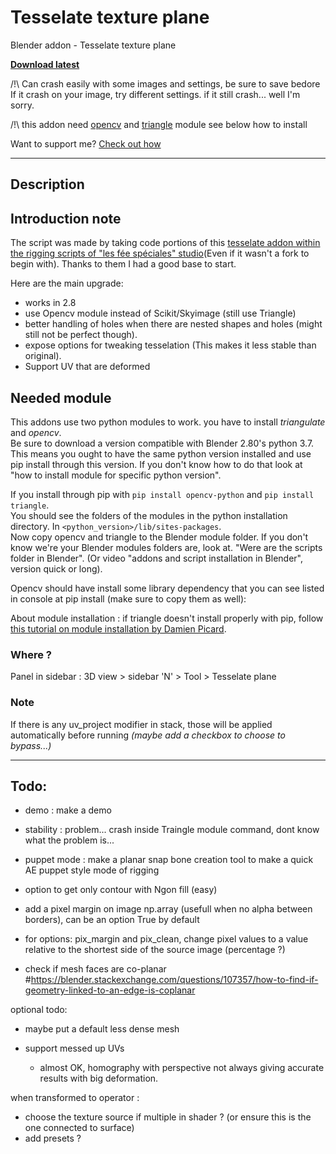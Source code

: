 # Tesselate texture plane
Blender addon - Tesselate texture plane

**[Download latest](https://github.com/Pullusb/Tesselate_texture_plane/archive/master.zip)**

<!-- ### [Demo Youtube]() -->

/!\ Can crash easily with some images and settings, be sure to save bedore
If it crash on your image, try different settings. if it still crash... well I'm sorry.

/!\ this addon need [opencv](https://pypi.org/project/opencv-python/) and [triangle](https://rufat.be/triangle/) module see below how to install

Want to support me? [Check out how](http://www.samuelbernou.fr/donate)

---  

## Description

<!-- Get some gif images to show the thing ! -->

<!-- ![example](https://github.com/Pullusb/images_repo/raw/master/blablabla.png) -->


## Introduction note

The script was made by taking code portions of this [tesselate addon within the rigging scripts of "les fée spéciales" studio](https://github.com/LesFeesSpeciales/blender-rigging-scripts)(Even if it wasn't a fork to begin with). Thanks to them I had a good base to start.

Here are the main upgrade:
- works in 2.8
- use Opencv module instead of Scikit/Skyimage (still use Triangle)
- better handling of holes when there are nested shapes and holes (might still not be perfect though).
- expose options for tweaking tesselation (This makes it less stable than original).
- Support UV that are deformed

## Needed module


This addons use two python modules to work. you have to install _triangulate_ and _opencv_.  
Be sure to download a version compatible with Blender 2.80's python 3.7.  
This means you ought to have the same python version installed and use pip install through this version. If you don't know how to do that look at "how to install module for specific python version".  

If you install through pip with `pip install opencv-python` and `pip install triangle`.  
You should see the folders of the modules in the python installation directory. 
In `<python_version>/lib/sites-packages`.  
Now copy opencv and triangle to the Blender module folder. If you don't know we're your Blender modules folders are, look at. "Were are the scripts folder in Blender". (Or video "addons and script installation in Blender", version quick or long).

Opencv should have install some library dependency that you can see listed in console at pip install (make sure to copy them as well):

About module installation :
if triangle doesn't install properly with pip, follow [this tutorial on module installation by Damien Picard](http://lacuisine.tech/blog/2017/10/19/how-to-install-python-libs-in-blender-part-1/).




### Where ?
Panel in sidebar : 3D view > sidebar 'N' > Tool > Tesselate plane


### Note

If there is any uv_project modifier in stack, those will be applied automatically before running _(maybe add a checkbox to choose to bypass...)_

---

## Todo:
- demo : make a demo

- stability : problem... crash inside Traingle module command, dont know what the problem is...

- puppet mode : make a planar snap bone creation tool to make a quick AE puppet style mode of rigging

- option to get only contour with Ngon fill (easy)

- add a pixel margin on image np.array (usefull when no alpha between borders), can be an option True by default

- for options: pix_margin and pix_clean, change pixel values to a value relative to the shortest side of the source image (percentage ?)

- check if mesh faces are co-planar
#https://blender.stackexchange.com/questions/107357/how-to-find-if-geometry-linked-to-an-edge-is-coplanar


optional todo:
- maybe put a default less dense mesh

- support messed up UVs
   - almost OK, homography with perspective not always giving accurate results with big deformation.

when transformed to operator :
- choose the texture source if multiple in shader ? (or ensure this is the one connected to surface)
- add presets ?




<!--
DONE:
- On hard to understand values map to a range of 0-1
    - simplify 0 ~ 0.002, or 0.001 ~ 0.002 with way to turn it off in interface (send 0)
    - aeration 0.0001 ~ 0.01 
    - min_angles 15 ~ 35
 -->